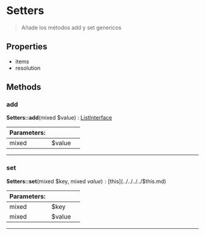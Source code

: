 
                                                                                                                                            
    
# Setters


> Añade los métodos add y set genericos
>
> 






## Properties
- items
- resolution


## Methods

### add



**Setters::add**(mixed $value) : [ListInterface](../../../../ListInterface.md)


|Parameters: | | |
| --- | --- | --- |
|mixed |$value |  |

---


### set



**Setters::set**(mixed $key, mixed $value) : [$this](../../../../$this.md)


|Parameters: | | |
| --- | --- | --- |
|mixed |$key |  |
|mixed |$value |  |

---


                                                                                                                                                                                                                                                                                                                                                                                                            
    
                                                                                                                                                                                                                                                                             
                